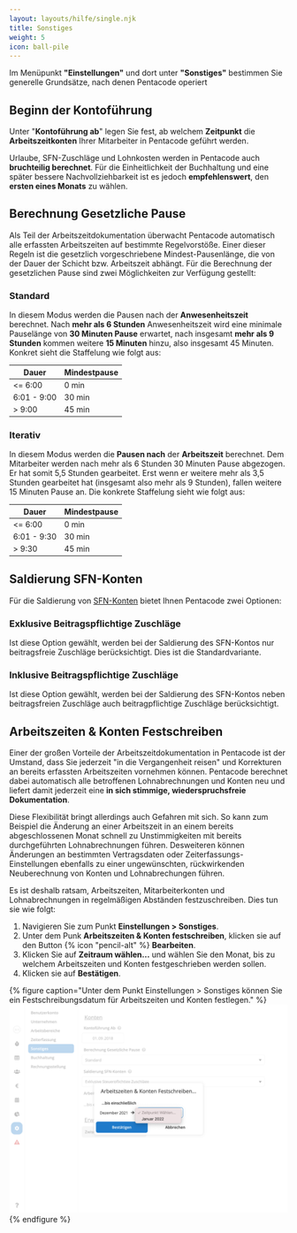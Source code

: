 ```yaml
---
layout: layouts/hilfe/single.njk
title: Sonstiges
weight: 5
icon: ball-pile
---
```


Im Menüpunkt **"Einstellungen"** und dort unter **"Sonstiges"** bestimmen Sie generelle Grundsätze, nach denen Pentacode operiert

## Beginn der Kontoführung

Unter "**Kontoführung ab**" legen Sie fest, ab welchem **Zeitpunkt** die **Arbeitszeitkonten** Ihrer Mitarbeiter in Pentacode geführt werden.

Urlaube, SFN-Zuschläge und Lohnkosten werden in Pentacode auch **bruchteilig berechnet**. Für die Einheitlichkeit der Buchhaltung und eine später bessere Nachvollziehbarkeit ist es jedoch **empfehlenswert**, den **ersten eines Monats** zu wählen.

## Berechnung Gesetzliche Pause

Als Teil der Arbeitszeitdokumentation überwacht Pentacode automatisch alle erfassten Arbeitszeiten auf bestimmte
Regelvorstöße. Einer dieser Regeln ist die gesetzlich vorgeschriebene Mindest-Pausenlänge, die von der Dauer der Schicht
bzw. Arbeitszeit abhängt. Für die Berechnung der gesetzlichen Pause sind zwei Möglichkeiten zur Verfügung gestellt:

### Standard

In diesem Modus werden die Pausen nach der **Anwesenheitszeit** berechnet. Nach **mehr als 6 Stunden** Anwesenheitszeit
wird eine minimale Pauselänge von **30 Minuten Pause** erwartet, nach insgesamt **mehr als 9 Stunden** kommen weitere
**15 Minuten** hinzu, also insgesamt 45 Minuten. Konkret sieht die Staffelung wie folgt aus:

| Dauer       | Mindestpause |
| ----------- | ------------ |
| <= 6:00     | 0 min        |
| 6:01 - 9:00 | 30 min       |
| > 9:00      | 45 min       |

### Iterativ

In diesem Modus werden die **Pausen nach** der **Arbeitszeit** berechnet. Dem Mitarbeiter werden nach mehr als 6 Stunden 30 Minuten Pause abgezogen. Er hat somit 5,5 Stunden gearbeitet. Erst wenn er weitere mehr als 3,5 Stunden gearbeitet hat (insgesamt also mehr als 9 Stunden), fallen weitere 15 Minuten Pause an. Die konkrete Staffelung sieht wie folgt aus:

| Dauer       | Mindestpause |
| ----------- | ------------ |
| <= 6:00     | 0 min        |
| 6:01 - 9:30 | 30 min       |
| > 9:30      | 45 min       |

## Saldierung SFN-Konten

Für die Saldierung von [SFN-Konten](/hilfe/handbuch/mitarbeiter/konten#sfn-konto) bietet Ihnen Pentacode zwei Optionen:

### Exklusive Beitragspflichtige Zuschläge

Ist diese Option gewählt, werden bei der Saldierung des SFN-Kontos nur beitragsfreie Zuschläge berücksichtigt. Dies ist die Standardvariante.

### Inklusive Beitragspflichtige Zuschläge

Ist diese Option gewählt, werden bei der Saldierung des SFN-Kontos neben beitragsfreien Zuschläge auch beitragpflichtige
Zuschläge berücksichtigt.

## Arbeitszeiten & Konten Festschreiben

Einer der großen Vorteile der Arbeitszeitdokumentation in Pentacode ist der Umstand, dass Sie jederzeit "in die
Vergangenheit reisen" und Korrekturen an bereits erfassten Arbeitszeiten vornehmen können. Pentacode berechnet dabei
automatisch alle betroffenen Lohnabrechnungen und Konten neu und liefert damit jederzeit eine **in sich stimmige,
wiederspruchsfreie Dokumentation**.

Diese Flexibilität bringt allerdings auch Gefahren mit sich. So kann zum Beispiel die Änderung an einer Arbeitszeit in
an einem bereits abgeschlossenen Monat schnell zu Unstimmigkeiten mit bereits durchgeführten Lohnabrechnungen führen.
Desweiteren können Änderungen an bestimmten Vertragsdaten oder Zeiterfassungs-Einstellungen ebenfalls zu einer
ungewünschten, rückwirkenden Neuberechnung von Konten und Lohnabrechungen führen.

Es ist deshalb ratsam, Arbeitszeiten, Mitarbeiterkonten und Lohnabrechnungen in regelmäßigen Abständen festzuschreiben.
Dies tun sie wie folgt:

1. Navigieren Sie zum Punkt **Einstellungen > Sonstiges**.
2. Unter dem Punk **Arbeitszeiten & Konten festschreiben**, klicken sie auf den Button {% icon "pencil-alt" %} **Bearbeiten**.
3. Klicken Sie auf **Zeitraum wählen...** und wählen Sie den Monat, bis zu welchem Arbeitszeiten und Konten festgeschrieben werden sollen.
4. Klicken sie auf **Bestätigen**.

{% figure caption="Unter dem Punkt Einstellungen > Sonstiges können Sie ein Festschreibungsdatum für Arbeitszeiten und Konten festlegen." %}
<img src="zeiten-festschreiben.png" />
{% endfigure %}
